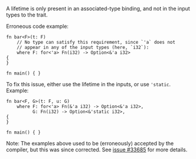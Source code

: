 A lifetime is only present in an associated-type binding, and not in the input
types to the trait.

Erroneous code example:

```compile_fail,E0582
fn bar<F>(t: F)
    // No type can satisfy this requirement, since `'a` does not
    // appear in any of the input types (here, `i32`):
    where F: for<'a> Fn(i32) -> Option<&'a i32>
{
}

fn main() { }
```

To fix this issue, either use the lifetime in the inputs, or use
`'static`. Example:

```
fn bar<F, G>(t: F, u: G)
    where F: for<'a> Fn(&'a i32) -> Option<&'a i32>,
          G: Fn(i32) -> Option<&'static i32>,
{
}

fn main() { }
```

Note: The examples above used to be (erroneously) accepted by the
compiler, but this was since corrected. See [issue #33685] for more
details.

[issue #33685]: https://github.com/rust-lang/rust/issues/33685

